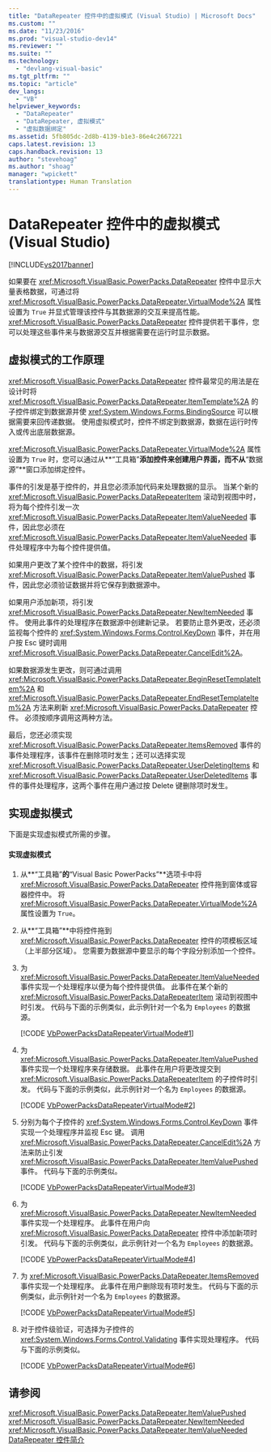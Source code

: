 ```yaml
---
title: "DataRepeater 控件中的虚拟模式 (Visual Studio) | Microsoft Docs"
ms.custom: ""
ms.date: "11/23/2016"
ms.prod: "visual-studio-dev14"
ms.reviewer: ""
ms.suite: ""
ms.technology: 
  - "devlang-visual-basic"
ms.tgt_pltfrm: ""
ms.topic: "article"
dev_langs: 
  - "VB"
helpviewer_keywords: 
  - "DataRepeater"
  - "DataRepeater, 虚拟模式"
  - "虚拟数据绑定"
ms.assetid: 5fb805dc-2d8b-4139-b1e3-86e4c2667221
caps.latest.revision: 13
caps.handback.revision: 13
author: "stevehoag"
ms.author: "shoag"
manager: "wpickett"
translationtype: Human Translation
---
```

# DataRepeater 控件中的虚拟模式 (Visual Studio)
[!INCLUDE[vs2017banner](../../../csharp/includes/vs2017banner.md)]

如果要在 <xref:Microsoft.VisualBasic.PowerPacks.DataRepeater> 控件中显示大量表格数据，可通过将 <xref:Microsoft.VisualBasic.PowerPacks.DataRepeater.VirtualMode%2A> 属性设置为 `True` 并显式管理该控件与其数据源的交互来提高性能。  <xref:Microsoft.VisualBasic.PowerPacks.DataRepeater> 控件提供若干事件，您可以处理这些事件来与数据源交互并根据需要在运行时显示数据。  
  
## 虚拟模式的工作原理  
 <xref:Microsoft.VisualBasic.PowerPacks.DataRepeater> 控件最常见的用法是在设计时将 <xref:Microsoft.VisualBasic.PowerPacks.DataRepeater.ItemTemplate%2A> 的子控件绑定到数据源并使 <xref:System.Windows.Forms.BindingSource> 可以根据需要来回传递数据。  使用虚拟模式时，控件不绑定到数据源，数据在运行时传入或传出底层数据源。  
  
 <xref:Microsoft.VisualBasic.PowerPacks.DataRepeater.VirtualMode%2A> 属性设置为 `True` 时，您可以通过从**“工具箱”**添加控件来创建用户界面，而不从**“数据源”**窗口添加绑定控件。  
  
 事件的引发是基于控件的，并且您必须添加代码来处理数据的显示。  当某个新的 <xref:Microsoft.VisualBasic.PowerPacks.DataRepeaterItem> 滚动到视图中时，将为每个控件引发一次 <xref:Microsoft.VisualBasic.PowerPacks.DataRepeater.ItemValueNeeded> 事件，因此您必须在 <xref:Microsoft.VisualBasic.PowerPacks.DataRepeater.ItemValueNeeded> 事件处理程序中为每个控件提供值。  
  
 如果用户更改了某个控件中的数据，将引发 <xref:Microsoft.VisualBasic.PowerPacks.DataRepeater.ItemValuePushed> 事件，因此您必须验证数据并将它保存到数据源中。  
  
 如果用户添加新项，将引发 <xref:Microsoft.VisualBasic.PowerPacks.DataRepeater.NewItemNeeded> 事件。  使用此事件的处理程序在数据源中创建新记录。  若要防止意外更改，还必须监视每个控件的 <xref:System.Windows.Forms.Control.KeyDown> 事件，并在用户按 Esc 键时调用 <xref:Microsoft.VisualBasic.PowerPacks.DataRepeater.CancelEdit%2A>。  
  
 如果数据源发生更改，则可通过调用 <xref:Microsoft.VisualBasic.PowerPacks.DataRepeater.BeginResetTemplateItem%2A> 和 <xref:Microsoft.VisualBasic.PowerPacks.DataRepeater.EndResetTemplateItem%2A> 方法来刷新 <xref:Microsoft.VisualBasic.PowerPacks.DataRepeater> 控件。  必须按顺序调用这两种方法。  
  
 最后，您还必须实现 <xref:Microsoft.VisualBasic.PowerPacks.DataRepeater.ItemsRemoved> 事件的事件处理程序，该事件在删除项时发生；还可以选择实现 <xref:Microsoft.VisualBasic.PowerPacks.DataRepeater.UserDeletingItems> 和 <xref:Microsoft.VisualBasic.PowerPacks.DataRepeater.UserDeletedItems> 事件的事件处理程序，这两个事件在用户通过按 Delete 键删除项时发生。  
  
## 实现虚拟模式  
 下面是实现虚拟模式所需的步骤。  
  
#### 实现虚拟模式  
  
1.  从**“工具箱”**的**“Visual Basic PowerPacks”**选项卡中将 <xref:Microsoft.VisualBasic.PowerPacks.DataRepeater> 控件拖到窗体或容器控件中。  将 <xref:Microsoft.VisualBasic.PowerPacks.DataRepeater.VirtualMode%2A> 属性设置为 `True`。  
  
2.  从**“工具箱”**中将控件拖到 <xref:Microsoft.VisualBasic.PowerPacks.DataRepeater> 控件的项模板区域（上半部分区域）。  您需要为数据源中要显示的每个字段分别添加一个控件。  
  
3.  为 <xref:Microsoft.VisualBasic.PowerPacks.DataRepeater.ItemValueNeeded> 事件实现一个处理程序以便为每个控件提供值。  此事件在某个新的 <xref:Microsoft.VisualBasic.PowerPacks.DataRepeaterItem> 滚动到视图中时引发。  代码与下面的示例类似，此示例针对一个名为 `Employees` 的数据源。  
  
     [!CODE [VbPowerPacksDataRepeaterVirtualMode#1](../CodeSnippet/VS_Snippets_VBCSharp/VbPowerPacksDataRepeaterVirtualMode#1)]  
  
4.  为 <xref:Microsoft.VisualBasic.PowerPacks.DataRepeater.ItemValuePushed> 事件实现一个处理程序来存储数据。  此事件在用户将更改提交到 <xref:Microsoft.VisualBasic.PowerPacks.DataRepeaterItem> 的子控件时引发。  代码与下面的示例类似，此示例针对一个名为 `Employees` 的数据源。  
  
     [!CODE [VbPowerPacksDataRepeaterVirtualMode#2](../CodeSnippet/VS_Snippets_VBCSharp/VbPowerPacksDataRepeaterVirtualMode#2)]  
  
5.  分别为每个子控件的 <xref:System.Windows.Forms.Control.KeyDown> 事件实现一个处理程序并监视 Esc 键。  调用 <xref:Microsoft.VisualBasic.PowerPacks.DataRepeater.CancelEdit%2A> 方法来防止引发 <xref:Microsoft.VisualBasic.PowerPacks.DataRepeater.ItemValuePushed> 事件。  代码与下面的示例类似。  
  
     [!CODE [VbPowerPacksDataRepeaterVirtualMode#3](../CodeSnippet/VS_Snippets_VBCSharp/VbPowerPacksDataRepeaterVirtualMode#3)]  
  
6.  为 <xref:Microsoft.VisualBasic.PowerPacks.DataRepeater.NewItemNeeded> 事件实现一个处理程序。  此事件在用户向 <xref:Microsoft.VisualBasic.PowerPacks.DataRepeater> 控件中添加新项时引发。  代码与下面的示例类似，此示例针对一个名为 `Employees` 的数据源。  
  
     [!CODE [VbPowerPacksDataRepeaterVirtualMode#4](../CodeSnippet/VS_Snippets_VBCSharp/VbPowerPacksDataRepeaterVirtualMode#4)]  
  
7.  为 <xref:Microsoft.VisualBasic.PowerPacks.DataRepeater.ItemsRemoved> 事件实现一个处理程序。  此事件在用户删除现有项时发生。  代码与下面的示例类似，此示例针对一个名为 `Employees` 的数据源。  
  
     [!CODE [VbPowerPacksDataRepeaterVirtualMode#5](../CodeSnippet/VS_Snippets_VBCSharp/VbPowerPacksDataRepeaterVirtualMode#5)]  
  
8.  对于控件级验证，可选择为子控件的 <xref:System.Windows.Forms.Control.Validating> 事件实现处理程序。  代码与下面的示例类似。  
  
     [!CODE [VbPowerPacksDataRepeaterVirtualMode#6](../CodeSnippet/VS_Snippets_VBCSharp/VbPowerPacksDataRepeaterVirtualMode#6)]  
  
## 请参阅  
 <xref:Microsoft.VisualBasic.PowerPacks.DataRepeater.ItemValuePushed>   
 <xref:Microsoft.VisualBasic.PowerPacks.DataRepeater.NewItemNeeded>   
 <xref:Microsoft.VisualBasic.PowerPacks.DataRepeater.ItemValueNeeded>   
 [DataRepeater 控件简介](../../../visual-basic/developing-apps/windows-forms/introduction-to-the-datarepeater-control-visual-studio.md)